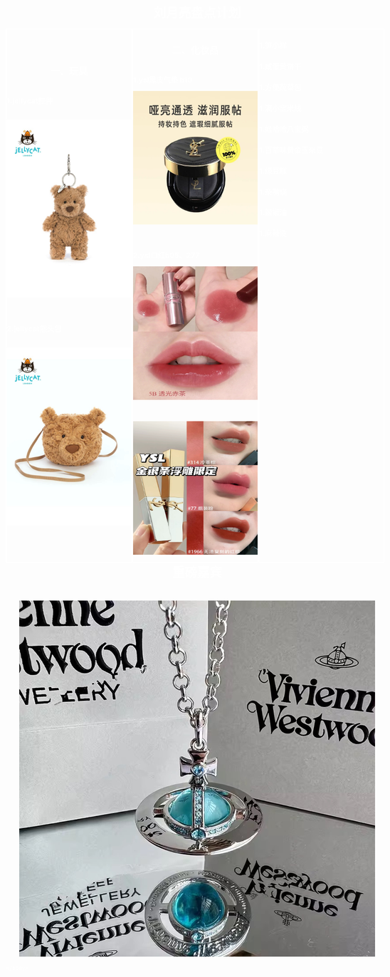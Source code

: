 <!doctype html>
<html>
	<head>
		<meta charset="UTF-8">
		<title>刘月亮盘点计划</title>
		<style>
			  *{
			      padding: 0;
			      margin: 0;
			    }
			    div{
			      float: left;
			      box-sizing: border-box;
			    }
			    .clear{	     
			      clear: both;//清除左右两边浮动
			    }
			    .body {
			      float: none;
			      max-width: 100%;//最大宽度
			      min-height: 480px;//最小高度
			    }
			    .div1, .div2, .div3 {
			      border: 2px solid #FFFFFF;
			      height: 1200px;
			    }
			    .div1 {
			      width: 33%;
			      background: ;
				  align-content: center;
			    }
			    .div2 {
			      width: 33%;
			      background: ;
			    }
			    .div3 {
			      width: 33%;
			      background: ;
			    }
			
		body {
    background-color: #000000;
}
        body,td,th {
    color: #FFFFFF;
}
        </style>
	</head>

<body class="body clear"> <h1 align="center">刘月亮盘点计划</h1><br>

	
<div class="div1"><h2 align="center">一、玩具</h2><br>
	<p align="left"><h3>1.jellycat挂件</h3><br>
	<a href="http://e.tb.cn/h.gpDHAt4e2xFFmWB?tk=fm1236wfcac"><p align="center"><img src="jellycatxiongguajian.JPG" width="300" height="400"></p></a><br>
		
<h3>2.jellycat熊头包</h3><br>
	<a href="http://e.tb.cn/h.gpDBC4Qxhx2gm42?tk=PuO036w8XPi"><p align="center"><img src="jellycatxiongtoubao.JPG" width="300" height="400"></p></a></p><br>
</div>
		

<div class="div2"><h2 align="center">二、化妆品</h2><br>
	<p align="center"><h3>1.ysl黑皮气垫 b10</h3>
		<a href="http://e.tb.cn/h.gpxePsk7NdVbldd?tk=lBhZ36wqbII"><p align="center"><img src="yslqidianb10.JPG" width="300" height="300"></p></a></p><br>
	
<p align="center"><h3>2.ysl口红b05、277</h3>
			<a href="http://e.tb.cn/h.gpgNm3qF4MiKH15?tk=Ss6e36wo1J6"><p align="center"><img src="ysl5b.JPG" width="300" height="300"></p></a><br>
			<a href="http://e.tb.cn/h.gpORkhxxuFTpN9n?tk=pMwi36wLGua"><p align="center"><img src="ysl77.JPG" width="300" height="300"></p></a></p><br>
</div>
		<div class="div3">
			<p align="center"><h3>1.笋小样</h3></p>
			<p align="center"><h3>1.咸蛋黄饼干</h3></p>
			<p align="center"><h3>1.方便蔬菜包</h3></p>
			<p align="center"><h3>1.满小宝米线</h3></p>
			<p align="center"><h3>1.娃哈哈八宝粥</h3></p>
			<p align="center"><h3>1.百草味黄金玉米豆</h3></p>
			<p align="center"><h3>1.绿豆糕</h3></p>
			<p align="center"><h3>1.亲嘴烧</h3></p>
			<p align="center"><h3>1.辣椒油</h3></p>
			<p align="center"><h3>1.麻辣烫</h3></p>
</div>


<p><h1 align="center">重磅嘉宾</h1></p><br>
<a href="https://www.viviennewestwood.com"><p align="center"><img src="rob.JPG"></p></a>


	</body>

</html>
